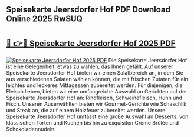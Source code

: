 ## Speisekarte Jeersdorfer Hof PDF Download Online 2025 RwSUQ

# <h2><a href="http://gc8rmg1.nevu.top/?p=Speisekarte+Jeersdorfer+Hof">🔗 👉🔴 Speisekarte Jeersdorfer Hof 2025 PDF</a></h2>

[![Speisekarte Jeersdorfer Hof 2025 PDF](https://i.imgur.com/dBaPXMq.png)](http://gc8rmg1.nevu.top/?p=Speisekarte+Jeersdorfer+Hof)
Die Speisekarte Jeersdorfer Hof ist eine Gelegenheit, etwas zu wählen, das Ihnen gefällt. Auf unserer Speisekarte Jeersdorfer Hof bieten wir einen Salatbereich an, in dem Sie aus verschiedenen Salaten wählen können, die mit frischen Zutaten für ein leichtes und leckeres Mittagessen zubereitet werden. Für diejenigen, die Fleisch lieben, bieten wir eine umfangreiche Auswahl an Gerichten auf der Speisekarte Jeersdorfer Hof an: Rindfleisch, Schweinefleisch, Huhn und Fisch. Unseren Auserwählten bieten wir Gourmet-Gerichte wie Schaschlik und Steak an, die auf einem Holzfeuer zubereitet werden. Unsere Speisekarte Jeersdorfer Hof umfasst eine große Auswahl an Desserts, von klassischen Torten und Kuchen bis hin zu exquisiten Crème Brûlée und Schokoladennudeln.
